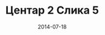 ---
layout: default
modal-id: 304
date: 2014-07-18
img: centar2/DSC_0359.JPG
alt: image-alt
store: Centar2
title: Центар 2 Слика 5
description: Intro LINQ is query language for C and VB introduced in .NET 3.5 and VS 2008. LINQ simplifies querying by offering one unified language to query different types of data sources. In order to use LINQ to query data source we need LINQ provider. Many providers are posted here and there is option to create our own providers, so basically you can query everything with the right provider. This means that a single query can be used to query data from DB, XML, lists etc.. Query SyntaxLINQ queries can be written in two basic ways.

---